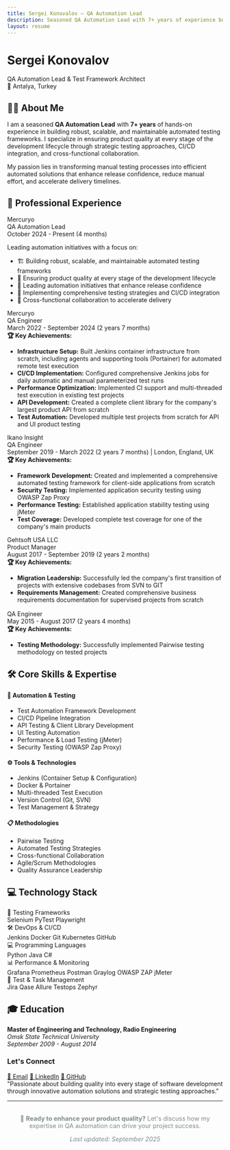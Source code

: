 ```yaml
---
title: Sergei Konovalov — QA Automation Lead
description: Seasoned QA Automation Lead with 7+ years of experience building robust testing frameworks and leading quality initiatives
layout: resume
---
```


<div class="hero">
  <h1>Sergei Konovalov</h1>
  <div class="subtitle">QA Automation Lead & Test Framework Architect</div>
  <div class="location">📍 Antalya, Turkey</div>
</div>

## 👨‍💻 About Me

I am a seasoned **QA Automation Lead** with **7+ years** of hands-on experience in building robust, scalable, and maintainable automated testing frameworks. I specialize in ensuring product quality at every stage of the development lifecycle through strategic testing approaches, CI/CD integration, and cross-functional collaboration.

My passion lies in transforming manual testing processes into efficient automated solutions that enhance release confidence, reduce manual effort, and accelerate delivery timelines.

## 💼 Professional Experience

<div class="experience-item">
  <div class="company-name">Mercuryo</div>
  <div class="role-title">QA Automation Lead</div>
  <div class="duration">October 2024 - Present (4 months)</div>
  
  Leading automation initiatives with a focus on:
  <ul class="achievements">
    <li>🏗️ Building robust, scalable, and maintainable automated testing frameworks</li>
    <li>🎯 Ensuring product quality at every stage of the development lifecycle</li>
    <li>🚀 Leading automation initiatives that enhance release confidence</li>
    <li>🔄 Implementing comprehensive testing strategies and CI/CD integration</li>
    <li>🤝 Cross-functional collaboration to accelerate delivery</li>
  </ul>
</div>

<div class="experience-item">
  <div class="company-name">Mercuryo</div>
  <div class="role-title">QA Engineer</div>
  <div class="duration">March 2022 - September 2024 (2 years 7 months)</div>
  
  <div class="achievements">
    <strong>🏆 Key Achievements:</strong>
    <ul>
      <li><strong>Infrastructure Setup:</strong> Built Jenkins container infrastructure from scratch, including agents and supporting tools (Portainer) for automated remote test execution</li>
      <li><strong>CI/CD Implementation:</strong> Configured comprehensive Jenkins jobs for daily automatic and manual parameterized test runs</li>
      <li><strong>Performance Optimization:</strong> Implemented CI support and multi-threaded test execution in existing test projects</li>
      <li><strong>API Development:</strong> Created a complete client library for the company's largest product API from scratch</li>
      <li><strong>Test Automation:</strong> Developed multiple test projects from scratch for API and UI product testing</li>
    </ul>
  </div>
</div>

<div class="experience-item">
  <div class="company-name">Ikano Insight</div>
  <div class="role-title">QA Engineer</div>
  <div class="duration">September 2019 - March 2022 (2 years 7 months) | London, England, UK</div>
  
  <div class="achievements">
    <strong>🏆 Key Achievements:</strong>
    <ul>
      <li><strong>Framework Development:</strong> Created and implemented a comprehensive automated testing framework for client-side applications from scratch</li>
      <li><strong>Security Testing:</strong> Implemented application security testing using OWASP Zap Proxy</li>
      <li><strong>Performance Testing:</strong> Established application stability testing using jMeter</li>
      <li><strong>Test Coverage:</strong> Developed complete test coverage for one of the company's main products</li>
    </ul>
  </div>
</div>

<div class="experience-item">
  <div class="company-name">Gehtsoft USA LLC</div>
  
  <div style="margin-bottom: 1rem;">
    <div class="role-title">Product Manager</div>
    <div class="duration">August 2017 - September 2019 (2 years 2 months)</div>
    <div class="achievements">
      <strong>🏆 Key Achievements:</strong>
      <ul>
        <li><strong>Migration Leadership:</strong> Successfully led the company's first transition of projects with extensive codebases from SVN to GIT</li>
        <li><strong>Requirements Management:</strong> Created comprehensive business requirements documentation for supervised projects from scratch</li>
      </ul>
    </div>
  </div>
  
  <div>
    <div class="role-title">QA Engineer</div>
    <div class="duration">May 2015 - August 2017 (2 years 4 months)</div>
    <div class="achievements">
      <strong>🏆 Key Achievements:</strong>
      <ul>
        <li><strong>Testing Methodology:</strong> Successfully implemented Pairwise testing methodology on tested projects</li>
      </ul>
    </div>
  </div>
</div>

## 🛠️ Core Skills & Expertise

<div class="skills-grid">
  <div class="skill-category">
    <h4>🤖 Automation & Testing</h4>
    <ul>
      <li data-tech="automation">Test Automation Framework Development</li>
      <li data-tech="automation">CI/CD Pipeline Integration</li>
      <li data-tech="automation">API Testing & Client Library Development</li>
      <li data-tech="automation">UI Testing Automation</li>
      <li data-tech="jmeter">Performance & Load Testing (jMeter)</li>
      <li data-tech="automation">Security Testing (OWASP Zap Proxy)</li>
    </ul>
  </div>

  <div class="skill-category">
    <h4>⚙️ Tools & Technologies</h4>
    <ul>
      <li data-tech="jenkins">Jenkins (Container Setup & Configuration)</li>
      <li data-tech="docker">Docker & Portainer</li>
      <li data-tech="automation">Multi-threaded Test Execution</li>
      <li data-tech="git">Version Control (Git, SVN)</li>
      <li data-tech="automation">Test Management & Strategy</li>
    </ul>
  </div>

  <div class="skill-category">
    <h4>📋 Methodologies</h4>
    <ul>
      <li data-tech="automation">Pairwise Testing</li>
      <li data-tech="automation">Automated Testing Strategies</li>
      <li data-tech="automation">Cross-functional Collaboration</li>
      <li data-tech="automation">Agile/Scrum Methodologies</li>
      <li data-tech="automation">Quality Assurance Leadership</li>
    </ul>
  </div>
</div>

## 💻 Technology Stack

<div class="tech-stack-inline">
  <div class="tech-line">
    <div class="tech-line-title">🔬 Testing Frameworks</div>
    <div class="tech-badges">
      <span class="tech-badge primary">Selenium</span>
      <span class="tech-badge primary">PyTest</span>
      <span class="tech-badge primary">Playwright</span>
    </div>
  </div>

  <div class="tech-line">
    <div class="tech-line-title">🛠️ DevOps & CI/CD</div>
    <div class="tech-badges">
      <span class="tech-badge secondary">Jenkins</span>
      <span class="tech-badge secondary">Docker</span>
      <span class="tech-badge secondary">Git</span>
      <span class="tech-badge secondary">Kubernetes</span>
      <span class="tech-badge secondary">GitHub</span>
    </div>
  </div>

  <div class="tech-line">
    <div class="tech-line-title">💻 Programming Languages</div>
    <div class="tech-badges">
      <span class="tech-badge accent">Python</span>
      <span class="tech-badge accent">Java</span>
      <span class="tech-badge accent">C#</span>
    </div>
  </div>

  <div class="tech-line">
    <div class="tech-line-title">📊 Performance & Monitoring</div>
    <div class="tech-badges">
      <span class="tech-badge neutral">Grafana</span>
      <span class="tech-badge neutral">Prometheus</span>
      <span class="tech-badge neutral">Postman</span>
      <span class="tech-badge neutral">Graylog</span>
      <span class="tech-badge neutral">OWASP ZAP</span>
      <span class="tech-badge neutral">jMeter</span>
    </div>
  </div>

  <div class="tech-line">
    <div class="tech-line-title">🎯 Test & Task Management</div>
    <div class="tech-badges">
      <span class="tech-badge primary">Jira</span>
      <span class="tech-badge primary">Qase</span>
      <span class="tech-badge primary">Allure Testops</span>
      <span class="tech-badge primary">Zephyr</span>
    </div>
  </div>
</div>

## 🎓 Education

**Master of Engineering and Technology, Radio Engineering**  
*Omsk State Technical University*  
*September 2009 - August 2014*

<div class="contact-info">
  <h3>Let's Connect</h3>
  <div class="contact-links">
    <a href="mailto:skonovalov.work@gmail.com">📧 Email</a>
    <a href="https://www.linkedin.com/in/sergei-konovalov-150766183" target="_blank">💼 LinkedIn</a>
    <a href="https://github.com/l0kifs" target="_blank">🐙 GitHub</a>
  </div>
</div>

<div class="quote">
  "Passionate about building quality into every stage of software development through innovative automation solutions and strategic testing approaches."
</div>

---

<div style="text-align: center; color: #7f8c8d; font-size: 0.9rem; margin-top: 2rem;">
  <p>🌟 <strong>Ready to enhance your product quality?</strong> Let's discuss how my expertise in QA automation can drive your project success.</p>
  <p><em>Last updated: September 2025</em></p>
</div>